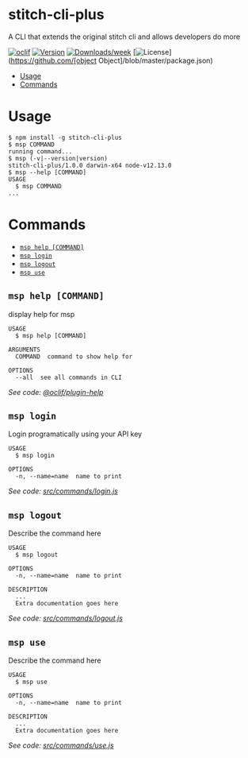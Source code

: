 stitch-cli-plus
===============

A CLI that extends the original stitch cli and allows developers do more

[![oclif](https://img.shields.io/badge/cli-oclif-brightgreen.svg)](https://oclif.io)
[![Version](https://img.shields.io/npm/v/stitch-cli-plus.svg)](https://npmjs.org/package/stitch-cli-plus)
[![Downloads/week](https://img.shields.io/npm/dw/stitch-cli-plus.svg)](https://npmjs.org/package/stitch-cli-plus)
[![License](https://img.shields.io/npm/l/stitch-cli-plus.svg)](https://github.com/[object Object]/blob/master/package.json)

<!-- toc -->
* [Usage](#usage)
* [Commands](#commands)
<!-- tocstop -->
# Usage
<!-- usage -->
```sh-session
$ npm install -g stitch-cli-plus
$ msp COMMAND
running command...
$ msp (-v|--version|version)
stitch-cli-plus/1.0.0 darwin-x64 node-v12.13.0
$ msp --help [COMMAND]
USAGE
  $ msp COMMAND
...
```
<!-- usagestop -->
# Commands
<!-- commands -->
* [`msp help [COMMAND]`](#msp-help-command)
* [`msp login`](#msp-login)
* [`msp logout`](#msp-logout)
* [`msp use`](#msp-use)

## `msp help [COMMAND]`

display help for msp

```
USAGE
  $ msp help [COMMAND]

ARGUMENTS
  COMMAND  command to show help for

OPTIONS
  --all  see all commands in CLI
```

_See code: [@oclif/plugin-help](https://github.com/oclif/plugin-help/blob/v2.2.1/src/commands/help.ts)_

## `msp login`

Login programatically using your API key

```
USAGE
  $ msp login

OPTIONS
  -n, --name=name  name to print
```

_See code: [src/commands/login.js](https://github.com/summitech/stitch-cli-plus/blob/v1.0.0/src/commands/login.js)_

## `msp logout`

Describe the command here

```
USAGE
  $ msp logout

OPTIONS
  -n, --name=name  name to print

DESCRIPTION
  ...
  Extra documentation goes here
```

_See code: [src/commands/logout.js](https://github.com/summitech/stitch-cli-plus/blob/v1.0.0/src/commands/logout.js)_

## `msp use`

Describe the command here

```
USAGE
  $ msp use

OPTIONS
  -n, --name=name  name to print

DESCRIPTION
  ...
  Extra documentation goes here
```

_See code: [src/commands/use.js](https://github.com/summitech/stitch-cli-plus/blob/v1.0.0/src/commands/use.js)_
<!-- commandsstop -->
